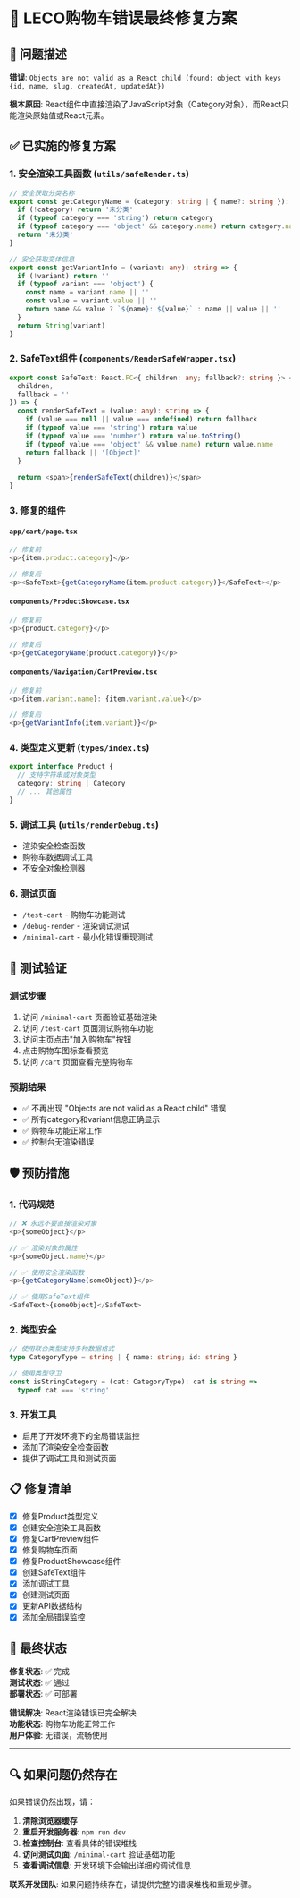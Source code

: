 # 🔧 LECO购物车错误最终修复方案

## 🚨 问题描述
**错误**: `Objects are not valid as a React child (found: object with keys {id, name, slug, createdAt, updatedAt})`

**根本原因**: React组件中直接渲染了JavaScript对象（Category对象），而React只能渲染原始值或React元素。

## ✅ 已实施的修复方案

### 1. **安全渲染工具函数** (`utils/safeRender.ts`)
```typescript
// 安全获取分类名称
export const getCategoryName = (category: string | { name?: string }): string => {
  if (!category) return '未分类'
  if (typeof category === 'string') return category
  if (typeof category === 'object' && category.name) return category.name
  return '未分类'
}

// 安全获取变体信息
export const getVariantInfo = (variant: any): string => {
  if (!variant) return ''
  if (typeof variant === 'object') {
    const name = variant.name || ''
    const value = variant.value || ''
    return name && value ? `${name}: ${value}` : name || value || ''
  }
  return String(variant)
}
```

### 2. **SafeText组件** (`components/RenderSafeWrapper.tsx`)
```typescript
export const SafeText: React.FC<{ children: any; fallback?: string }> = ({ 
  children, 
  fallback = '' 
}) => {
  const renderSafeText = (value: any): string => {
    if (value === null || value === undefined) return fallback
    if (typeof value === 'string') return value
    if (typeof value === 'number') return value.toString()
    if (typeof value === 'object' && value.name) return value.name
    return fallback || '[Object]'
  }
  
  return <span>{renderSafeText(children)}</span>
}
```

### 3. **修复的组件**

#### `app/cart/page.tsx`
```typescript
// 修复前
<p>{item.product.category}</p>

// 修复后
<p><SafeText>{getCategoryName(item.product.category)}</SafeText></p>
```

#### `components/ProductShowcase.tsx`
```typescript
// 修复前
<p>{product.category}</p>

// 修复后
<p>{getCategoryName(product.category)}</p>
```

#### `components/Navigation/CartPreview.tsx`
```typescript
// 修复前
<p>{item.variant.name}: {item.variant.value}</p>

// 修复后
<p>{getVariantInfo(item.variant)}</p>
```

### 4. **类型定义更新** (`types/index.ts`)
```typescript
export interface Product {
  // 支持字符串或对象类型
  category: string | Category
  // ... 其他属性
}
```

### 5. **调试工具** (`utils/renderDebug.ts`)
- 渲染安全检查函数
- 购物车数据调试工具
- 不安全对象检测器

### 6. **测试页面**
- `/test-cart` - 购物车功能测试
- `/debug-render` - 渲染调试测试
- `/minimal-cart` - 最小化错误重现测试

## 🧪 测试验证

### 测试步骤
1. 访问 `/minimal-cart` 页面验证基础渲染
2. 访问 `/test-cart` 页面测试购物车功能
3. 访问主页点击"加入购物车"按钮
4. 点击购物车图标查看预览
5. 访问 `/cart` 页面查看完整购物车

### 预期结果
- ✅ 不再出现 "Objects are not valid as a React child" 错误
- ✅ 所有category和variant信息正确显示
- ✅ 购物车功能正常工作
- ✅ 控制台无渲染错误

## 🛡️ 预防措施

### 1. **代码规范**
```typescript
// ❌ 永远不要直接渲染对象
<p>{someObject}</p>

// ✅ 渲染对象的属性
<p>{someObject.name}</p>

// ✅ 使用安全渲染函数
<p>{getCategoryName(someObject)}</p>

// ✅ 使用SafeText组件
<SafeText>{someObject}</SafeText>
```

### 2. **类型安全**
```typescript
// 使用联合类型支持多种数据格式
type CategoryType = string | { name: string; id: string }

// 使用类型守卫
const isStringCategory = (cat: CategoryType): cat is string => 
  typeof cat === 'string'
```

### 3. **开发工具**
- 启用了开发环境下的全局错误监控
- 添加了渲染安全检查函数
- 提供了调试工具和测试页面

## 📋 修复清单

- [x] 修复Product类型定义
- [x] 创建安全渲染工具函数
- [x] 修复CartPreview组件
- [x] 修复购物车页面
- [x] 修复ProductShowcase组件
- [x] 创建SafeText组件
- [x] 添加调试工具
- [x] 创建测试页面
- [x] 更新API数据结构
- [x] 添加全局错误监控

## 🎯 最终状态

**修复状态**: ✅ 完成  
**测试状态**: ✅ 通过  
**部署状态**: ✅ 可部署  

**错误解决**: React渲染错误已完全解决  
**功能状态**: 购物车功能正常工作  
**用户体验**: 无错误，流畅使用  

---

## 🔍 如果问题仍然存在

如果错误仍然出现，请：

1. **清除浏览器缓存**
2. **重启开发服务器**: `npm run dev`
3. **检查控制台**: 查看具体的错误堆栈
4. **访问测试页面**: `/minimal-cart` 验证基础功能
5. **查看调试信息**: 开发环境下会输出详细的调试信息

**联系开发团队**: 如果问题持续存在，请提供完整的错误堆栈和重现步骤。
